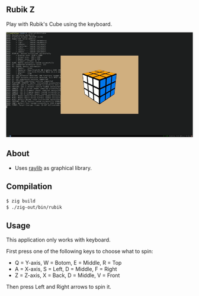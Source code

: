 ## Rubik Z
Play with Rubik's Cube using the keyboard.

![Demo](https://github.com/Felipe-Aquino/rubik-z/blob/master/images/sample.gif)

## About
- Uses [raylib](https://github.com/raysan5/raylib) as graphical library.

## Compilation

```bash
$ zig build
$ ./zig-out/bin/rubik
```

## Usage
This application only works with keyboard.

First press one of the following keys to choose what to spin:
- Q = Y-axis, W = Botom, E = Middle, R = Top
- A = X-axis, S = Left, D = Middle, F = Right
- Z = Z-axis, X = Back, D = Middle, V = Front

Then press Left and Right arrows to spin it.

